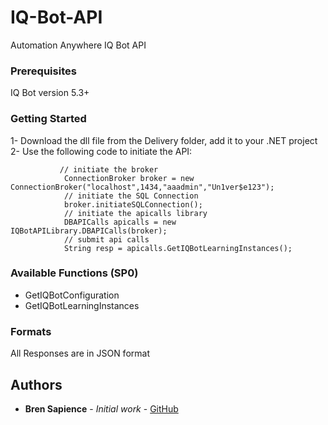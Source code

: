 # IQ-Bot-API

Automation Anywhere IQ Bot API

### Prerequisites

IQ Bot version 5.3+

### Getting Started

1- Download the dll file from the Delivery folder, add it to your .NET project
2- Use the following code to initiate the API:

```         
           // initiate the broker
            ConnectionBroker broker = new ConnectionBroker("localhost",1434,"aaadmin","Un1ver$e123");
            // initiate the SQL Connection
            broker.initiateSQLConnection();
            // initiate the apicalls library
            DBAPICalls apicalls = new IQBotAPILibrary.DBAPICalls(broker);
            // submit api calls
            String resp = apicalls.GetIQBotLearningInstances();
```


### Available Functions (SP0)

* GetIQBotConfiguration
* GetIQBotLearningInstances

### Formats

All Responses are in JSON format


## Authors

* **Bren Sapience** - *Initial work* - [GitHub](https://github.com/BrendanSapience)


